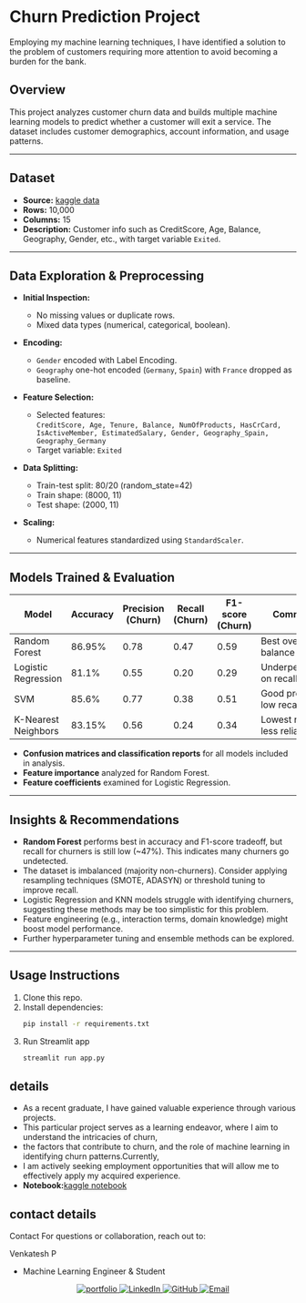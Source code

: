 # Churn Prediction Project
Employing my machine learning techniques, I have identified a solution to the problem of customers requiring more attention to avoid becoming a burden for the bank. 


## Overview
This project analyzes customer churn data and builds multiple machine learning models to predict whether a customer will exit a service. The dataset includes customer demographics, account information, and usage patterns.

---

## Dataset
- **Source:** [kaggle data](https://www.kaggle.com/datasets/shrutimechlearn/churn-modelling/data)
- **Rows:** 10,000
- **Columns:** 15
- **Description:** Customer info such as CreditScore, Age, Balance, Geography, Gender, etc., with target variable `Exited`.

---

## Data Exploration & Preprocessing

- **Initial Inspection:**
  - No missing values or duplicate rows.
  - Mixed data types (numerical, categorical, boolean).
  
- **Encoding:**
  - `Gender` encoded with Label Encoding.
  - `Geography` one-hot encoded (`Germany`, `Spain`) with `France` dropped as baseline.

- **Feature Selection:**
  - Selected features:  
    `CreditScore, Age, Tenure, Balance, NumOfProducts, HasCrCard, IsActiveMember, EstimatedSalary, Gender, Geography_Spain, Geography_Germany`
  - Target variable: `Exited`

- **Data Splitting:**
  - Train-test split: 80/20 (random_state=42)
  - Train shape: (8000, 11)
  - Test shape: (2000, 11)

- **Scaling:**
  - Numerical features standardized using `StandardScaler`.

---

## Models Trained & Evaluation

| Model               | Accuracy | Precision (Churn) | Recall (Churn) | F1-score (Churn) | Comments                      |
|---------------------|----------|-------------------|----------------|------------------|-------------------------------|
| Random Forest       | 86.95%   | 0.78              | 0.47           | 0.59             | Best overall balance          |
| Logistic Regression | 81.1%    | 0.55              | 0.20           | 0.29             | Underperformed on recall      |
| SVM                 | 85.6%    | 0.77              | 0.38           | 0.51             | Good precision, low recall    |
| K-Nearest Neighbors | 83.15%   | 0.56              | 0.24           | 0.34             | Lowest recall, less reliable  |

- **Confusion matrices and classification reports** for all models included in analysis.
- **Feature importance** analyzed for Random Forest.
- **Feature coefficients** examined for Logistic Regression.

---

## Insights & Recommendations

- **Random Forest** performs best in accuracy and F1-score tradeoff, but recall for churners is still low (~47%). This indicates many churners go undetected.
- The dataset is imbalanced (majority non-churners). Consider applying resampling techniques (SMOTE, ADASYN) or threshold tuning to improve recall.
- Logistic Regression and KNN models struggle with identifying churners, suggesting these methods may be too simplistic for this problem.
- Feature engineering (e.g., interaction terms, domain knowledge) might boost model performance.
- Further hyperparameter tuning and ensemble methods can be explored.

---

## Usage Instructions

1. Clone this repo.
2. Install dependencies:  
   ```bash
   pip install -r requirements.txt
3. Run Streamlit app
   ```bash
   streamlit run app.py

## details 
- As a recent graduate, I have gained valuable experience through various projects.
- This particular project serves as a learning endeavor, where I aim to understand the intricacies of churn,
- the factors that contribute to churn, and the role of machine learning in identifying churn patterns.Currently,
- I am actively seeking employment opportunities that will allow me to effectively apply my acquired experience.
- **Notebook:**[kaggle notebook](https://www.kaggle.com/code/venkateshpvnky/chunk-prediction-for-bank)

## contact details 

Contact
For questions or collaboration, reach out to:

Venkatesh P
- Machine Learning Engineer & Student

<p align="center">
  <a href="https://www.datascienceportfol.io/venkateshml" target="_blank">
    <img src="https://img.shields.io/badge/Portfolio-000000?style=for-the-badge&logo=google-chrome&logoColor=white" alt="portfolio" />
  </a>
  <a href="https://linkedin.com/in/venkatesh-ml" target="_blank">
    <img src="https://img.shields.io/badge/LinkedIn-0A66C2?style=for-the-badge&logo=linkedin&logoColor=white" alt="LinkedIn" />
  </a>
  <a href="https://github.com/venkatesh-hyper" target="_blank">
    <img src="https://img.shields.io/badge/GitHub-181717?style=for-the-badge&logo=github&logoColor=white" alt="GitHub" />
  </a>
  <a href="mailto:venkateshpvnky9@gmail.com" target="_blank">
    <img src="https://img.shields.io/badge/Email-D14836?style=for-the-badge&logo=gmail&logoColor=white" alt="Email" />
  </a>
</p>

